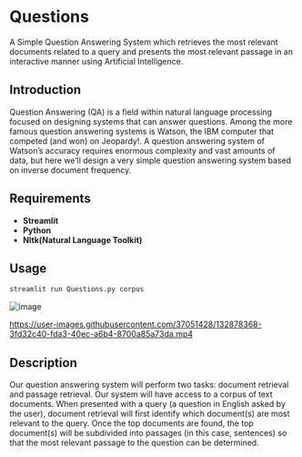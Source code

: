 # Questions

A Simple Question Answering System which retrieves the most relevant documents related to a query and presents the most relevant passage in an interactive manner using Artificial Intelligence.
## Introduction
Question Answering (QA) is a field within natural language processing focused on designing systems that can answer questions. Among the more famous question answering systems is Watson, the IBM computer that competed (and won) on Jeopardy!. A question answering system of Watson’s accuracy requires enormous complexity and vast amounts of data, but here we’ll design a very simple question answering system based on inverse document frequency.

## Requirements
- **Streamlit**
- **Python**
- **Nltk(Natural Language Toolkit)**

## Usage

```python
streamlit run Questions.py corpus
```
![image](https://user-images.githubusercontent.com/37051428/132874828-eec7a64f-6806-4184-a0bc-e90895127fd2.png)


https://user-images.githubusercontent.com/37051428/132878368-3fd32c40-fda3-40ec-a6b4-8700a85a73da.mp4



## Description
Our question answering system will perform two tasks: document retrieval and passage retrieval. Our system will have access to a corpus of text documents. When presented with a query (a question in English asked by the user), document retrieval will first identify which document(s) are most relevant to the query. Once the top documents are found, the top document(s) will be subdivided into passages (in this case, sentences) so that the most relevant passage to the question can be determined.



